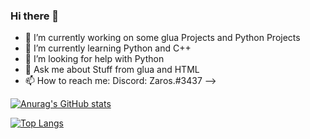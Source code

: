 ### Hi there 👋

- 🔭 I’m currently working on some glua Projects and Python Projects
- 🌱 I’m currently learning Python and C++
- 🤔 I’m looking for help with Python
- 💬 Ask me about Stuff from glua and HTML
- 📫 How to reach me: Discord: Zaros.#3437
-->

[![Anurag's GitHub stats](https://github-readme-stats.vercel.app/api?username=sozialstunde)](https://github.com/anuraghazra/github-readme-stats)

[![Top Langs](https://github-readme-stats.vercel.app/api/top-langs/?username=sozialstunde&exclude_repo=github-readme-stats,anuraghazra.github.io)](https://github.com/anuraghazra/github-readme-stats)
